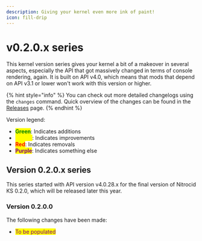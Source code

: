 ```yaml
---
description: Giving your kernel even more ink of paint!
icon: fill-drip
---
```


# v0.2.0.x series

This kernel version series gives your kernel a bit of a makeover in several aspects, especially the API that got massively changed in terms of console rendering, again. It is built on API v4.0, which means that mods that depend on API v3.1 or lower won't work with this version or higher.

{% hint style="info" %}
You can check out more detailed changelogs using the `changes` command. Quick overview of the changes can be found in the [Releases](https://github.com/Aptivi/NitrocidKS/releases) page.
{% endhint %}

Version legend:

* <mark style="color:green;">**Green**</mark>: Indicates additions
* <mark style="color:yellow;">**Yellow**</mark>: Indicates improvements
* <mark style="color:red;">**Red**</mark>: Indicates removals
* <mark style="color:purple;">**Purple**</mark>: Indicates something else

## Version 0.2.0.x series

This series started with API version v4.0.28.x for the final version of Nitrocid KS 0.2.0, which will be released later this year.

### Version 0.2.0.0

The following changes have been made:

* <mark style="color:purple;">To be populated</mark>
